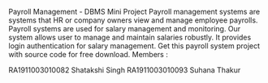 Payroll Management -  DBMS Mini Project
Payroll management systems are systems that HR or company owners view and manage employee payrolls. Payroll systems are used for salary management and monitoring. Our system allows user to manage and maintain salaries robustly. It provides login authentication for salary management. Get this payroll system project with source code for free download.
Members : 

RA1911003010082 Shatakshi Singh
RA1911003010093 Suhana Thakur
